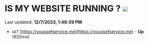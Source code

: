 # IS MY WEBSITE RUNNING ? [![](https://img.shields.io/static/v1?label=Sponsor&message=%E2%9D%A4&logo=GitHub&color=%23fe8e86)](https://github.com/sponsors/<username>)

Last updated: **12/7/2023, 1:48:39 PM**

- `GET` [https://youssefservice.me](https://youssefservice.me) - **Up** (920ms)
